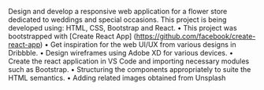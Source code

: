 Design and develop a responsive web application for a flower store dedicated to weddings and special occasions. This project is being developed using: HTML, CSS, Bootstrap and React.
•	This project was bootstrapped with [Create React App] (https://github.com/facebook/create-react-app)
•	Get inspiration for the web UI/UX from various designs in Dribbble.
•	Design wireframes using Adobe XD for various devices.
•	Create the react application in VS Code and importing necessary modules such as Bootstrap.
•	Structuring the components appropriately to suite the HTML semantics.
•	Adding related images obtained from Unsplash
